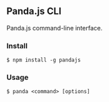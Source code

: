 ## Panda.js CLI

Panda.js command-line interface.

### Install

    $ npm install -g pandajs

### Usage
    
    $ panda <command> [options]
